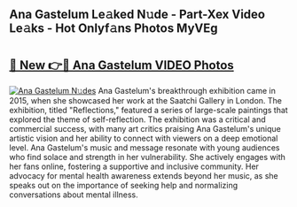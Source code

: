 ## Ana Gastelum Le𝚊ked N𝚞de - Part-Xex Video Le𝚊ks - Hot Onlyf𝚊ns Photos MyVEg

# <h2><a href="http://ab99257.deff.icu/?id=Ana+Gastelum">🔗 New 👉🔴 Ana Gastelum VIDEO Photos</a></h2>

[![Ana Gastelum N𝚞des](https://i.imgur.com/rIISA9y.gif)](http://ab99257.deff.icu/?id=Ana+Gastelum)
Ana Gastelum's breakthrough exhibition came in 2015, when she showcased her work at the Saatchi Gallery in London. The exhibition, titled "Reflections," featured a series of large-scale paintings that explored the theme of self-reflection. The exhibition was a critical and commercial success, with many art critics praising Ana Gastelum's unique artistic vision and her ability to connect with viewers on a deep emotional level. Ana Gastelum's music and message resonate with young audiences who find solace and strength in her vulnerability. She actively engages with her fans online, fostering a supportive and inclusive community. Her advocacy for mental health awareness extends beyond her music, as she speaks out on the importance of seeking help and normalizing conversations about mental illness.

